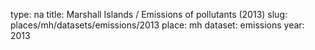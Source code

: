 type: na
title: Marshall Islands / Emissions of pollutants (2013)
slug: places/mh/datasets/emissions/2013
place: mh
dataset: emissions
year: 2013
